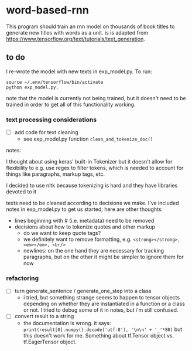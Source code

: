 # word-based-rnn

This program should train an rnn model on thousands of book titles to generate new titles with words as a unit. is is adapted from https://www.tensorflow.org/text/tutorials/text_generation. 

## to do 

I re-wrote the model with new texts in exp_model.py. To run:

```
source ~/.env/tensorflow/bin/activate 
python exp_model.py. 
```

note that the model is currently not being trained, but it doesn't need to be trained in order to get all of this functionality working. 

### text processing considerations 

- [ ] add code for text cleaning 
  - see exp_model.py function ```clean_and_tokenize_doc()```
      
notes: 

I thought about using keras' built-in Tokenizer but it doesn't allow for flexibility to e.g. use regex to filter tokens, which is needed to account for things like paragraphs, markup tags, etc. 

I decided to use nltk because tokenizing is hard and they have libraries devoted to it 

texts need to be cleaned according to decisions we make. I've included notes in exp_model.py to get us started; here are other thoughts:  

  - lines beginning with # (i.e. metadata) need to be removed 
  - decisions about how to tokenize quotes and other markup
    - do we want to keep quote tags?  
    - we definitely want to remove formatting, e.g. ```<strong></strong>, <em></em>, <br/>```
    - newlines: on the one hand they are necessary for tracking paragraphs, but on the other it might be simpler to ignore them for now

### refactoring 

  - [ ] turn generate_sentence / generate_one_step into a class 
    - i tried, but something strange seems to happen to tensor objects depending on whether they are instantiated in a function or a class or not. I tried to debug some of it in notes, but i'm still confused. 
  - [ ] convert result to a string 
	- the documentation is wrong. it says: ```print(result[0].numpy().decode('utf-8'), '\n\n' + '_'*80)``` but this doesn't work for me. Something about tf.Tensor object vs. tf.EagerTensor object. 

